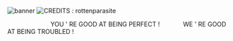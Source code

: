 ![banner](https://i.postimg.cc/FsXBzCNZ/image-2025-01-14-180953961.png)
![CREDITS : rottenparasite](https://i.postimg.cc/Hs31CtHL/image-2025-01-14-180258624.png) 

 ⠀⠀   ⠀⠀  ⠀⠀ ⠀⠀ YOU ' RE GOOD AT BEING PERFECT ! ⠀⠀  ⠀⠀ WE ' RE GOOD AT BEING TROUBLED !

